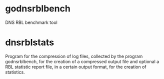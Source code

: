 # godnsrblbench
DNS RBL benchmark tool

# dnsrblstats

Program for the compression of log files, collected by the program godnsrblbench, for the creation of a compressed output file and optional a RBL statistic report file, in a certain output format, for the creation of statistics.
